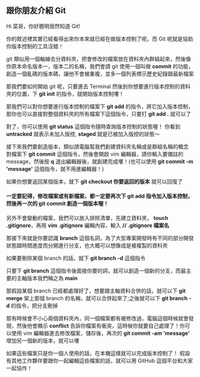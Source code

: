 ## 跟你朋友介紹 Git

Hi 菜哥，你好聰明居然知道 Git!

你的敘述裡其實已經看得出來你本來就已經在做版本控制了呢，而 Git 呢就是協助你版本控制的工具沒錯！

git 類似用一個軸線去分資料夾，把會修改的檔案放在資料夾內群組起來，然後像你原本命名版本一，版本二的名稱，我們會請 git 使用一個叫做 **commit** 的功能，創造一個亂碼的版本碼，讓他不會被重複，並多一個列表標示歷史紀錄跟最新檔案

那我們要如何開始 git 呢，只要進去 Terminal 然後到你想要進行版本控制的資料夾的位置，下 **git init** 的指令，就開始版本控制嘍！

那我們可以對你想要進行版本控制的檔案下 **git add** 的指令，將它加入版本控制，那你也可以直接對整個資料夾的所有檔案下這個指令，只要打 **git add .** 就可以了

對了，你可以使用 **git status** 這個指令隨時查詢版本控制的狀態喔！
你看到 **untracked** 就表示未加入版控, **staged** 就是已被加入版控的狀態～

接下來我們要創造版本，類似請電腦幫我們創建資料夾名稱或是群組名稱的概念
對檔案下 **git commit** 這個指令，然後會開啟 vim 編輯器，請你輸入要備註的 message，然後按 **q** 退出編輯器後，就創建完成嘍！(也可以使用 **git commit -m 'message'** 這個指令，就不用進編輯器！)

如果你想要返回某個版本，就下 **git checkout 你要返回的版本** 就可以回復了

#### 一定要記得，修改檔案或有新檔案，都一定要再次下 **git add** 指令加入版本控制，然後再一次的 **git commit** 創造一個版本喔！

另外不會變動的檔案，我們可以放入排除清單，先建立資料夾， **touch .gitignore**，再用 **vim .gitignore** 編輯內容，輸入 **// .gitignore 檔案名**

那接下來就是你要認識 **branch** 這個名詞，為了大型專案開發時有不同的部分開發狀態跟時間進度而分開進行分支，也大概可以想像成是被複製的資料夾

如果要刪除某個 branch 的話，就下 **git branch -d** 這個指令

只要下 **git branch** 這個指令後面接你要的詞，就可以創造一個新的分支，而最主要的主軸版本我們稱之為 **main**

那假設某個 branch 已經都處理好了，想要跟主軸資料合併的話，就可以下 **git merge** 架上那個 branch 的名稱，就可以合併起來了;之後就可以下 **git branch -d** 的指令，把分支刪掉

那有時候會不小心兩個資料夾內，同一個檔案都有被修改過，電腦這個時候就會發現，然後他會顯示 **conflict** 告訴你檔案有衝突，這時候你就要自己處理了！你可以使用 vim 編輯器進去修改檔案，儲存後，再次的 **git commit -am 'message'** 增加另一個新的版本，就可以嘍

如果這些檔案只是你一個人使用的話，在本機這樣就可以完成版本控制了！
假設有其他工作夥伴要跟你一起編輯這些檔案的話，就可以用 GitHub 這個平台和大家一起協作！



